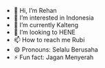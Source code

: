 - 👋 Hi, I’m Rehan
- 👀 I’m interested in Indonesia 
- 🌱 I’m currently Kalteng 
- 💞️ I’m looking to HENE
- 📫 How to reach me Rubi
- 😄 Pronouns: Selalu Berusaha 
- ⚡ Fun fact: Jagan Menyerah

<!---
Rehan is a ✨ special ✨ repository because its `README.md` (this file) appears on your GitHub profile.
You can click the Preview link to take a look at your changes.
--->
